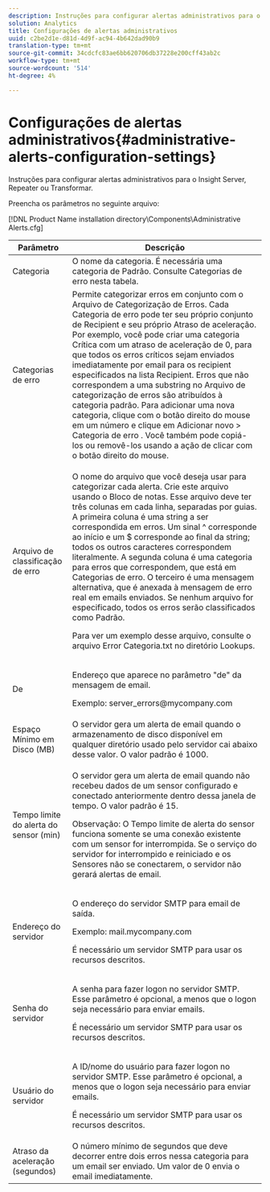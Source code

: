 ```yaml
---
description: Instruções para configurar alertas administrativos para o Insight Server, Repeater ou Transformar.
solution: Analytics
title: Configurações de alertas administrativos
uuid: c2be2d1e-d81d-4d9f-ac94-4b642dad90b9
translation-type: tm+mt
source-git-commit: 34cdcfc83ae6bb620706db37228e200cff43ab2c
workflow-type: tm+mt
source-wordcount: '514'
ht-degree: 4%

---
```



# Configurações de alertas administrativos{#administrative-alerts-configuration-settings}

Instruções para configurar alertas administrativos para o Insight Server, Repeater ou Transformar.

Preencha os parâmetros no seguinte arquivo:

[!DNL Product Name installation directory\Components\Administrative Alerts.cfg]

<table id="table_5A2298906D5F4215B8FAC42CACBC0002"> 
 <thead> 
  <tr> 
   <th colname="col1" class="entry"> Parâmetro </th> 
   <th colname="col2" class="entry"> Descrição </th> 
  </tr> 
 </thead>
 <tbody> 
  <tr> 
   <td colname="col1"> Categoria </td> 
   <td colname="col2"> O nome da categoria. É necessária uma categoria de Padrão. Consulte Categorias de erro nesta tabela. </td> 
  </tr> 
  <tr> 
   <td colname="col1"> Categorias de erro </td> 
   <td colname="col2"> Permite categorizar erros em conjunto com o Arquivo de Categorização de Erros. Cada Categoria de erro pode ter seu próprio conjunto de Recipient e seu próprio Atraso de aceleração. Por exemplo, você pode criar uma categoria Crítica com um atraso de aceleração de 0, para que todos os erros críticos sejam enviados imediatamente por email para os recipient especificados na lista Recipient. Erros que não correspondem a uma substring no Arquivo de categorização de erros são atribuídos à categoria padrão. Para adicionar uma nova categoria, clique com o botão direito do mouse em um número e clique em <span class="uicontrol"> Adicionar novo </span> &gt; <span class="uicontrol"> Categoria de erro </span>. Você também pode copiá-los ou removê-los usando a ação de clicar com o botão direito do mouse. </td> 
  </tr> 
  <tr> 
   <td colname="col1"> Arquivo de classificação de erro </td> 
   <td colname="col2"> <p>O nome do arquivo que você deseja usar para categorizar cada alerta. Crie este arquivo usando o Bloco de notas. Esse arquivo deve ter três colunas em cada linha, separadas por guias. A primeira coluna é uma string a ser correspondida em erros. Um sinal ^ corresponde ao início e um $ corresponde ao final da string; todos os outros caracteres correspondem literalmente. A segunda coluna é uma categoria para erros que correspondem, que está em Categorias de erro. O terceiro é uma mensagem alternativa, que é anexada à mensagem de erro real em emails enviados. Se nenhum arquivo for especificado, todos os erros serão classificados como Padrão. </p> <p>Para ver um exemplo desse arquivo, consulte o arquivo <span class="filepath"> Error Categoria.txt </span> no diretório Lookups. </p> </td> 
  </tr> 
  <tr> 
   <td colname="col1"> De </td> 
   <td colname="col2"> <p>Endereço que aparece no parâmetro "de" da mensagem de email. </p> <p>Exemplo: <span class="filepath"> server_errors@mycompany.com </span></p> </td> 
  </tr> 
  <tr> 
   <td colname="col1"> Espaço Mínimo em Disco (MB) </td> 
   <td colname="col2"> O servidor gera um alerta de email quando o armazenamento de disco disponível em qualquer diretório usado pelo servidor cai abaixo desse valor. O valor padrão é 1000. </td> 
  </tr> 
  <tr> 
   <td colname="col1"> Tempo limite do alerta do sensor (min) </td> 
   <td colname="col2"> <p>O servidor gera um alerta de email quando não recebeu dados de um <span class="wintitle"> sensor configurado e conectado anteriormente </span> dentro dessa janela de tempo. O valor padrão é 15. </p> <p> <p>Observação:  <span class="wintitle"> O Tempo limite </span> de alerta do sensor funciona somente se uma conexão existente com um <span class="wintitle"> sensor </span> for interrompida. Se o serviço do servidor for interrompido e reiniciado e os <span class="wintitle"> Sensores </span> não se conectarem, o servidor não gerará alertas de email. </p> </p> </td> 
  </tr> 
  <tr> 
   <td colname="col1"> Endereço do servidor </td> 
   <td colname="col2"> <p>O endereço do servidor SMTP para email de saída. </p> <p>Exemplo: <span class="filepath"> mail.mycompany.com </span></p> <p>É necessário um servidor SMTP para usar os recursos descritos. </p> </td> 
  </tr> 
  <tr> 
   <td colname="col1"> Senha do servidor </td> 
   <td colname="col2"> <p>A senha para fazer logon no servidor SMTP. Esse parâmetro é opcional, a menos que o logon seja necessário para enviar emails. </p> <p>É necessário um servidor SMTP para usar os recursos descritos. </p> </td> 
  </tr> 
  <tr> 
   <td colname="col1"> Usuário do servidor </td> 
   <td colname="col2"> <p>A ID/nome do usuário para fazer logon no servidor SMTP. Esse parâmetro é opcional, a menos que o logon seja necessário para enviar emails. </p> <p>É necessário um servidor SMTP para usar os recursos descritos. </p> </td> 
  </tr> 
  <tr> 
   <td colname="col1"> Atraso da aceleração (segundos) </td> 
   <td colname="col2"> O número mínimo de segundos que deve decorrer entre dois erros nessa categoria para um email ser enviado. Um valor de 0 envia o email imediatamente. </td> 
  </tr> 
 </tbody> 
</table>

